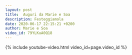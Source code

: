 ```yaml
---
layout: post
title:  Auguri da Marie e Soa
description: Festeggiamola
date: 2020-06-17 22:15:21 +0200
author: Marie e Soa
video_id: 79YLKuA0Q18
---
```


{% include youtube-video.html video_id=page.video_id %}
